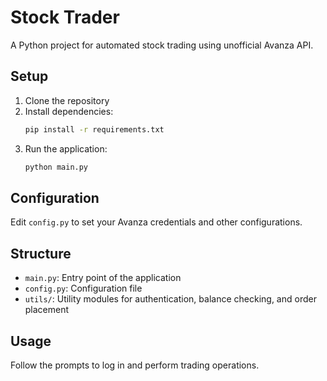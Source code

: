 # Stock Trader

A Python project for automated stock trading using unofficial Avanza API.

## Setup

1. Clone the repository
2. Install dependencies:
    ```sh
    pip install -r requirements.txt
    ```
3. Run the application:
    ```sh
    python main.py
    ```

## Configuration

Edit `config.py` to set your Avanza credentials and other configurations.

## Structure

- `main.py`: Entry point of the application
- `config.py`: Configuration file
- `utils/`: Utility modules for authentication, balance checking, and order placement

## Usage

Follow the prompts to log in and perform trading operations.
